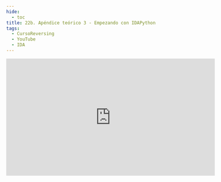 ```yaml
---
hide:
  - toc
title: 22b. Apéndice teórico 3 - Empezando con IDAPython
tags:
  - CursoReversing
  - YouTube
  - IDA
---
```


<div class="video-responsive">
    <iframe width="560" height="315" src="https://www.youtube.com/embed/Lus8avLTLrc" title="YouTube video player" frameborder="0" allow="accelerometer; autoplay; clipboard-write; encrypted-media; gyroscope; picture-in-picture; web-share" referrerpolicy="strict-origin-when-cross-origin" allowfullscreen></iframe>
</div>
